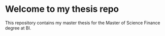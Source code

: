 # Welcome to my thesis repo

This repository contains my master thesis for the Master of Science Finance degree at BI.